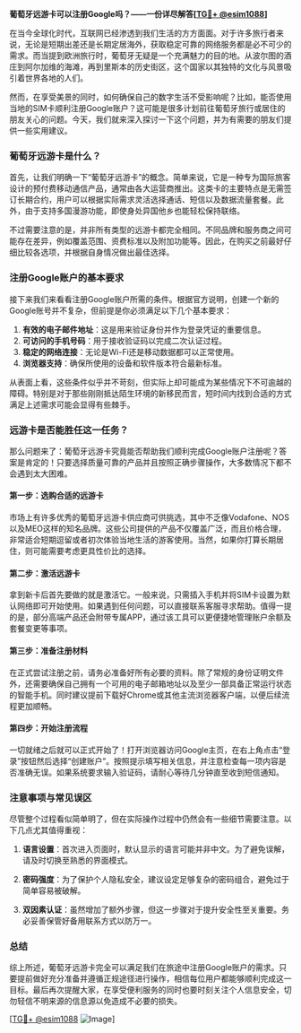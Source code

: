 **葡萄牙远游卡可以注册Google吗？——一份详尽解答[[TG💪+ @esim1088](https://t.me/s/esim1088)]**

在当今全球化时代，互联网已经渗透到我们生活的方方面面。对于许多旅行者来说，无论是短期出差还是长期定居海外，获取稳定可靠的网络服务都是必不可少的需求。而当提到欧洲旅行时，葡萄牙无疑是一个充满魅力的目的地。从波尔图的酒庄到阿尔加维的海滩，再到里斯本的历史街区，这个国家以其独特的文化与风景吸引着世界各地的人们。

然而，在享受美景的同时，如何确保自己的数字生活不受影响呢？比如，能否使用当地的SIM卡顺利注册Google账户？这可能是很多计划前往葡萄牙旅行或居住的朋友关心的问题。今天，我们就来深入探讨一下这个问题，并为有需要的朋友们提供一些实用建议。

### 葡萄牙远游卡是什么？

首先，让我们明确一下“葡萄牙远游卡”的概念。简单来说，它是一种专为国际旅客设计的预付费移动通信产品，通常由各大运营商推出。这类卡的主要特点是无需签订长期合约，用户可以根据实际需求灵活选择通话、短信以及数据流量套餐。此外，由于支持多国漫游功能，即使身处异国他乡也能轻松保持联络。

不过需要注意的是，并非所有类型的远游卡都完全相同。不同品牌和服务商之间可能存在差异，例如覆盖范围、资费标准以及附加功能等。因此，在购买之前最好仔细比较各选项，并根据自身情况做出最佳选择。

### 注册Google账户的基本要求

接下来我们来看看注册Google账户所需的条件。根据官方说明，创建一个新的Google账号并不复杂，但前提是你必须满足以下几个基本要求：

1. **有效的电子邮件地址**：这是用来验证身份并作为登录凭证的重要信息。
2. **可访问的手机号码**：用于接收验证码以完成二次认证过程。
3. **稳定的网络连接**：无论是Wi-Fi还是移动数据都可以正常使用。
4. **浏览器支持**：确保所使用的设备和软件版本符合最新标准。

从表面上看，这些条件似乎并不苛刻，但实际上却可能成为某些情况下不可逾越的障碍。特别是对于那些刚刚抵达陌生环境的新移民而言，短时间内找到合适的方式满足上述需求可能会显得有些棘手。

### 远游卡是否能胜任这一任务？

那么问题来了：葡萄牙远游卡究竟能否帮助我们顺利完成Google账户注册呢？答案是肯定的！只要选择质量可靠的产品并且按照正确步骤操作，大多数情况下都不会遇到太大困难。

#### 第一步：选购合适的远游卡

市场上有许多优秀的葡萄牙远游卡供应商可供挑选，其中不乏像Vodafone、NOS以及MEO这样的知名品牌。这些公司提供的产品不仅覆盖广泛，而且价格合理，非常适合短期逗留或者初次体验当地生活的游客使用。当然，如果你打算长期居住，则可能需要考虑更具性价比的选择。

#### 第二步：激活远游卡

拿到新卡后首先要做的就是激活它。一般来说，只需插入手机并将SIM卡设置为默认网络即可开始使用。如果遇到任何问题，可以直接联系客服寻求帮助。值得一提的是，部分高端产品还会附带专属APP，通过该工具可以更便捷地管理账户余额及套餐变更等事项。

#### 第三步：准备注册材料

在正式尝试注册之前，请务必准备好所有必要的资料。除了常规的身份证明文件外，还需要确保自己拥有一个可用的电子邮箱地址以及至少一部具备正常运行状态的智能手机。同时建议提前下载好Chrome或其他主流浏览器客户端，以便后续流程更加顺畅。

#### 第四步：开始注册流程

一切就绪之后就可以正式开始了！打开浏览器访问Google主页，在右上角点击“登录”按钮然后选择“创建账户”。按照提示填写相关信息，并注意检查每一项内容是否准确无误。如果系统要求输入验证码，请耐心等待几分钟直至收到短信通知。

### 注意事项与常见误区

尽管整个过程看似简单明了，但在实际操作过程中仍然会有一些细节需要注意。以下几点尤其值得重视：

1. **语言设置**：首次进入页面时，默认显示的语言可能并非中文。为了避免误解，请及时切换至熟悉的界面模式。
   
2. **密码强度**：为了保护个人隐私安全，建议设定足够复杂的密码组合，避免过于简单容易被破解。
   
3. **双因素认证**：虽然增加了额外步骤，但这一步骤对于提升安全性至关重要。务必妥善保管好备用联系方式以防万一。

### 总结

综上所述，葡萄牙远游卡完全可以满足我们在旅途中注册Google账户的需求。只要提前做好充分准备并遵循正规途径进行操作，相信每位用户都能够顺利完成这一目标。最后再次提醒大家，在享受便利服务的同时也要时刻关注个人信息安全，切勿轻信不明来源的信息源以免造成不必要的损失。

[[TG💪+ @esim1088](https://t.me/s/esim1088) ![Image](https://i.postimg.cc/4NQfJmqS/Snipaste-2025-05-13-00-14-12.png)]